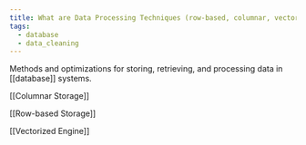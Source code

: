 ```yaml
---
title: What are Data Processing Techniques (row-based, columnar, vectorized)?
tags:
  - database
  - data_cleaning
---
```

Methods and optimizations for storing, retrieving, and processing data in [[database]] systems. 

[[Columnar Storage]]

[[Row-based Storage]]

[[Vectorized Engine]]

